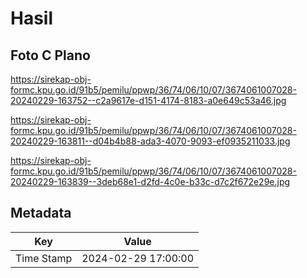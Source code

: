 # Hasil

## Foto C Plano

https://sirekap-obj-formc.kpu.go.id/91b5/pemilu/ppwp/36/74/06/10/07/3674061007028-20240229-163752--c2a9617e-d151-4174-8183-a0e649c53a46.jpg

https://sirekap-obj-formc.kpu.go.id/91b5/pemilu/ppwp/36/74/06/10/07/3674061007028-20240229-163811--d04b4b88-ada3-4070-9093-ef0935211033.jpg

https://sirekap-obj-formc.kpu.go.id/91b5/pemilu/ppwp/36/74/06/10/07/3674061007028-20240229-163839--3deb68e1-d2fd-4c0e-b33c-d7c2f672e29e.jpg


## Metadata

| Key        | Value               |
| ---------- | ------------------- |
| Time Stamp | 2024-02-29 17:00:00 |



